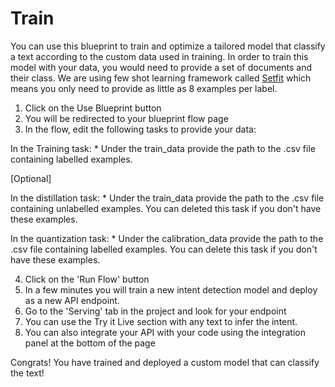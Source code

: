 # Train
You can use this blueprint to train and optimize a tailored model that classify a text according to the custom data used in training. In order to train this model with your data, you would need to provide a set of documents and their class. We are using few shot learning framework called [Setfit](https://github.com/huggingface/setfit) which means you only need to provide as little as 8 examples per label.
1. Click on the Use Blueprint button
2. You will be redirected to your blueprint flow page
3. In the flow, edit the following tasks to provide your data:

In the Training task: * Under the train_data provide the path to the .csv file containing labelled examples.

[Optional]

In the distillation task: * Under the train_data provide the path to the .csv file containing unlabelled examples. You can deleted this task if you don't have these examples.

In the quantization task: * Under the calibration_data provide the path to the .csv file containing labelled examples. You can delete this task if you don't have these examples.

4. Click on the 'Run Flow' button
5. In a few minutes you will train a new intent detection model and deploy as a new API endpoint.
6. Go to the 'Serving' tab in the project and look for your endpoint
7. You can use the Try it Live section with any text to infer the intent.
8. You can also integrate your API with your code using the integration panel at the bottom of the page

Congrats! You have trained and deployed a custom model that can classify the text!














